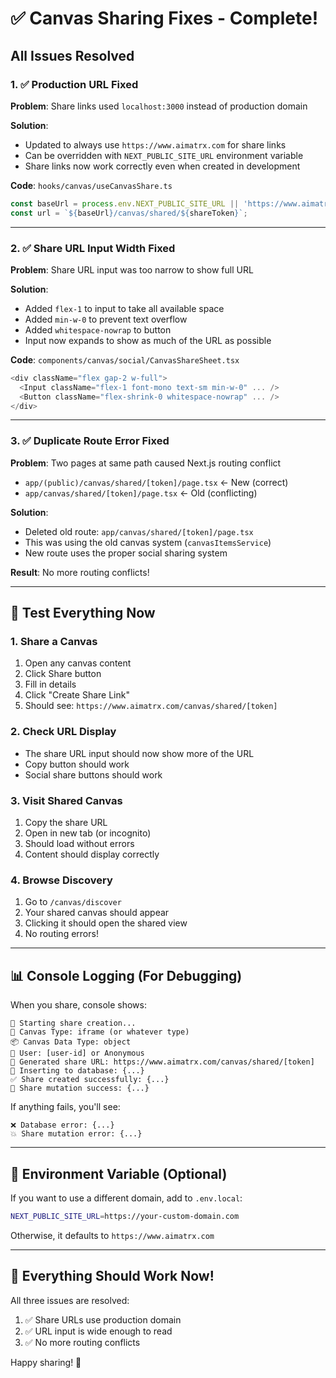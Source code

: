 # ✅ Canvas Sharing Fixes - Complete!

## All Issues Resolved

### 1. ✅ Production URL Fixed
**Problem**: Share links used `localhost:3000` instead of production domain

**Solution**: 
- Updated to always use `https://www.aimatrx.com` for share links
- Can be overridden with `NEXT_PUBLIC_SITE_URL` environment variable
- Share links now work correctly even when created in development

**Code**: `hooks/canvas/useCanvasShare.ts`
```typescript
const baseUrl = process.env.NEXT_PUBLIC_SITE_URL || 'https://www.aimatrx.com';
const url = `${baseUrl}/canvas/shared/${shareToken}`;
```

---

### 2. ✅ Share URL Input Width Fixed
**Problem**: Share URL input was too narrow to show full URL

**Solution**:
- Added `flex-1` to input to take all available space
- Added `min-w-0` to prevent text overflow
- Added `whitespace-nowrap` to button
- Input now expands to show as much of the URL as possible

**Code**: `components/canvas/social/CanvasShareSheet.tsx`
```typescript
<div className="flex gap-2 w-full">
  <Input className="flex-1 font-mono text-sm min-w-0" ... />
  <Button className="flex-shrink-0 whitespace-nowrap" ... />
</div>
```

---

### 3. ✅ Duplicate Route Error Fixed
**Problem**: Two pages at same path caused Next.js routing conflict
- `app/(public)/canvas/shared/[token]/page.tsx` ← New (correct)
- `app/canvas/shared/[token]/page.tsx` ← Old (conflicting)

**Solution**:
- Deleted old route: `app/canvas/shared/[token]/page.tsx`
- This was using the old canvas system (`canvasItemsService`)
- New route uses the proper social sharing system

**Result**: No more routing conflicts!

---

## 🧪 Test Everything Now

### 1. Share a Canvas
1. Open any canvas content
2. Click Share button
3. Fill in details
4. Click "Create Share Link"
5. Should see: `https://www.aimatrx.com/canvas/shared/[token]`

### 2. Check URL Display
- The share URL input should now show more of the URL
- Copy button should work
- Social share buttons should work

### 3. Visit Shared Canvas
1. Copy the share URL
2. Open in new tab (or incognito)
3. Should load without errors
4. Content should display correctly

### 4. Browse Discovery
1. Go to `/canvas/discover`
2. Your shared canvas should appear
3. Clicking it should open the shared view
4. No routing errors!

---

## 📊 Console Logging (For Debugging)

When you share, console shows:
```
🚀 Starting share creation...
📝 Canvas Type: iframe (or whatever type)
📦 Canvas Data Type: object
👤 User: [user-id] or Anonymous
🔗 Generated share URL: https://www.aimatrx.com/canvas/shared/[token]
💾 Inserting to database: {...}
✅ Share created successfully: {...}
🎉 Share mutation success: {...}
```

If anything fails, you'll see:
```
❌ Database error: {...}
💥 Share mutation error: {...}
```

---

## 🎯 Environment Variable (Optional)

If you want to use a different domain, add to `.env.local`:
```bash
NEXT_PUBLIC_SITE_URL=https://your-custom-domain.com
```

Otherwise, it defaults to `https://www.aimatrx.com`

---

## 🚀 Everything Should Work Now!

All three issues are resolved:
1. ✅ Share URLs use production domain
2. ✅ URL input is wide enough to read
3. ✅ No more routing conflicts

Happy sharing! 🎉


